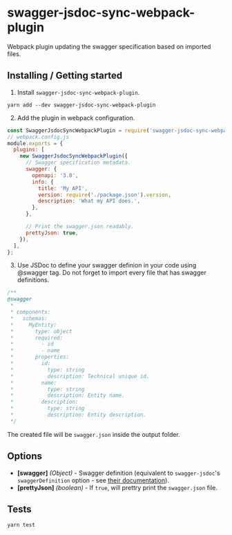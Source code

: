 # swagger-jsdoc-sync-webpack-plugin

Webpack plugin updating the swagger specification based on imported files.

## Installing / Getting started

1. Install `swagger-jsdoc-sync-webpack-plugin`.

```shell
yarn add --dev swagger-jsdoc-sync-webpack-plugin
```

2. Add the plugin in webpack configuration.

```js
const SwaggerJsdocSyncWebpackPlugin = require('swagger-jsdoc-sync-webpack-plugin');
// webpack.config.js
module.exports = {
  plugins: [
    new SwaggerJsdocSyncWebpackPlugin({
      // Swagger specification metadata.
      swagger: {
        openapi: '3.0',
        info: {
          title: 'My API',
          version: require('./package.json').version,
          description: 'What my API does.',
        },
      },

      // Print the swagger.json readably.
      prettyJson: true,
    }),
  ],
};
```

3. Use JSDoc to define your swagger definion in your code using @swagger tag.
   Do not forget to import every file that has swagger definitions.

```js
/**
@swagger
 *
 * components:
 *   schemas:
 *     MyEntity:
 *       type: object
 *       required:
 *         - id
 *         - name
 *       properties:
 *         id:
 *           type: string
 *           description: Technical unique id.
 *         name:
 *           type: string
 *           description: Entity name.
 *         description:
 *           type: string
 *           description: Entity description.
 */
```

The created file will be `swagger.json` inside the output folder.

## Options

- **[swagger]** *(Object)* - Swagger definition (equivalent to `swagger-jsdoc`'s `swaggerDefinition`
  option - see
  [their documentation](https://www.npmjs.com/package/swagger-jsdoc#fundamental-concepts)).
- **[prettyJson]** *(boolean)* - If `true`, will prettry print the `swagger.json` file.

## Tests

```shell
yarn test
```

